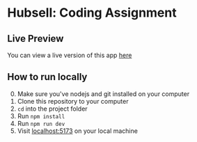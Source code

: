 # Hubsell: Coding Assignment

## Live Preview
You can view a live version of this app [here](https://hubsell.vercel.app/)

## How to run locally

0. Make sure you've nodejs and git installed on your computer
1. Clone this repository to your computer
2. `cd` into the project folder
3. Run `npm install`
4. Run `npm run dev`
5. Visit [localhost:5173](http://localhost:5173/) on your local machine